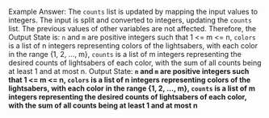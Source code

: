 Example Answer:
The `counts` list is updated by mapping the input values to integers. The input is split and converted to integers, updating the `counts` list. The previous values of other variables are not affected. Therefore, the Output State is: `n` and `m` are positive integers such that 1 <= m <= n, `colors` is a list of n integers representing colors of the lightsabers, with each color in the range {1, 2, ..., m}, `counts` is a list of m integers representing the desired counts of lightsabers of each color, with the sum of all counts being at least 1 and at most n.
Output State: **`n` and `m` are positive integers such that 1 <= m <= n, `colors` is a list of n integers representing colors of the lightsabers, with each color in the range {1, 2, ..., m}, `counts` is a list of m integers representing the desired counts of lightsabers of each color, with the sum of all counts being at least 1 and at most n**